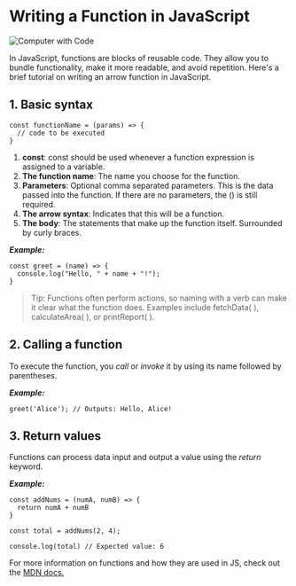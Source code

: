 # Writing a Function in JavaScript

![Computer with Code](https://images.unsplash.com/photo-1499673610122-01c7122c5dcb?w=500&auto=format&fit=crop&q=60&ixlib=rb-4.0.3&ixid=M3wxMjA3fDB8MHxzZWFyY2h8MjB8fHByb2dyYW1taW5nfGVufDB8fDB8fHww)

In JavaScript, functions are blocks of reusable code. They allow you to bundle functionality, make it more readable, and avoid repetition. Here's a brief tutorial on writing an arrow function in JavaScript.

## 1. Basic syntax

```
const functionName = (params) => {
  // code to be executed
}
```
1. __const__: const should be used whenever a function expression is assigned to a variable.
2. __The function name__: The name you choose for the function.
3. __Parameters__: Optional comma separated parameters. This is the data passed into the function. If there are no parameters, the () is still required.
4. __The arrow syntax__: Indicates that this will be a function.
5. __The body__: The statements that make up the function itself. Surrounded by curly braces.

___Example:___

```
const greet = (name) => {
  console.log("Hello, " + name + "!");
}
```

> Tip: Functions often perform actions, so naming with a verb can make it clear what the function does. Examples include fetchData( ), calculateArea( ), or printReport( ). 

## 2. Calling a function

To execute the function, you _call_ or _invoke_ it by using its name followed by parentheses.

___Example:___

`greet('Alice'); // Outputs: Hello, Alice!`

## 3. Return values

Functions can process data input and output a value using the _return_ keyword.

___Example:___

```
const addNums = (numA, numB) => {
  return numA + numB
}

const total = addNums(2, 4);

console.log(total) // Expected value: 6
```

For more information on functions and how they are used in JS, check out the [MDN docs.](https://developer.mozilla.org/en-US/docs/Web/JavaScript/Guide/Functions)